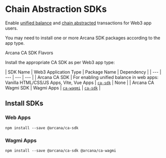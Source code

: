 # Chain Abstraction SDKs

Enable [unified balance](../../concepts/ca/unified-balance/) and [chain abstracted](../../concepts/ca/chain-abstraction/) transactions for Web3 app users.

You may need to install one or more Arcana SDK packages according to the app type.

Arcana CA SDK Flavors

Install the appropriate CA SDK as per Web3 app type:

| SDK Name | Web3 Application Type | Package Name | Dependency | | --- | --- | --- | --- | | Arcana CA SDK | For enabling unified balance in web apps: Vanilla HTML/CSS/JS Apps, Vite, Vue Apps | [`ca-sdk`](https://www.npmjs.com/package/@arcana/ca-sdk) | None | | Arcana CA Wagmi SDK | Wagmi Apps | [`ca-wagmi`](https://www.npmjs.com/package/@arcana/ca-wagmi) | [`ca-sdk`](https://www.npmjs.com/package/@arcana/ca-sdk) |

## Install SDKs

### Web Apps

```
npm install --save @arcana/ca-sdk

```

### Wagmi Apps

```
npm install --save @arcana/ca-sdk @arcana/ca-wagmi

```
